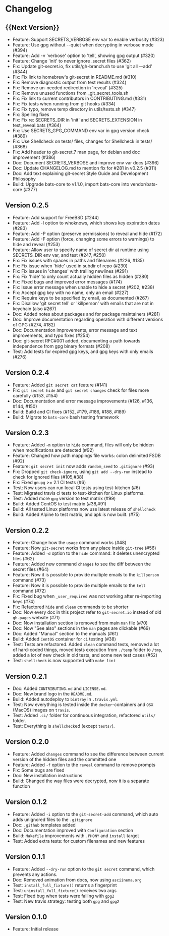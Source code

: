 # Changelog

## {{Next Version}}

- Feature: Support SECRETS_VERBOSE env var to enable verbosity (#323)
- Feature: Use gpg without --quiet when decrypting in verbose mode (#394)
- Feature: Add -v 'verbose' option to 'tell', showing gpg output (#320)
- Feature: Change 'init' to never ignore .secret files (#362)
- Fix: Update git-secret.io, fix utils/gh-branch.sh to use 'git all --add' (#344)
- Fix: Fix link to homebrew's git-secret in README.md (#310)
- Fix: Remove diagnostic output from test results (#324)
- Fix: Remove un-needed redirection in 'reveal' (#325)
- Fix: Remove unused functions from _git_secret_tools.sh
- Fix: Fix link to current contributors in CONTRIBUTING.md (#331)
- Fix: Fix tests when running from git hooks (#334)
- Fix: Fix typo, remove temp directory in utils/tests.sh (#347)
- Fix: Spelling fixes
- Fix: Fix re: SECRETS_DIR in 'init' and SECRETS_EXTENSION in test_reveal.bats (#364)
- Fix: Use SECRETS_GPG_COMMAND env var in gpg version check (#389)
- Fix: Use Shellcheck on tests/ files, changes for Shellcheck in tests/ (#368)
- Fix: Add header to git-secret.7 man page, for debian and doc improvement (#386)
- Doc: Document SECRETS_VERBOSE and improve env var docs (#396)
- Doc: Update CHANGELOG.md to mention fix for #281 in v0.2.5 (#311)
- Doc: Add text explaining git-secret Style Guide and Development Philosophy
- Build: Upgrade bats-core to v1.1.0, import bats-core into vendor/bats-core (#377)

## Version 0.2.5

- Feature: Add support for FreeBSD (#244)
- Feature: Add -l option to whoknows, which shows key expiration dates (#283)
- Feature: Add -P option (preserve permissions) to reveal and hide (#172)
- Feature: Add -F option (force, changing some errors to warnings) to hide and reveal (#253)
- Feature: Allow user to specify name of secret dir at runtime using SECRETS_DIR env var, and test (#247, #250)
- Fix: Fix issues with spaces in paths and filenames (#226, #135)
- Fix: Fix issue when 'hide' used in subdir of repo (#230)
- Fix: Fix issues in 'changes' with trailing newlines (#291)
- Fix: Fix 'hide' to only count actually hidden files as hidden (#280)
- Fix: Fixed bugs and improved error messages (#174)
- Fix: Issue error message when unable to hide a secret (#202, #238)
- Fix: Accept gpg key with no name, only an email (#227)
- Fix: Require keys to be specified by email, as documented (#267)
- Fix: Disallow 'git secret tell' or 'killperson' with emails that are not in keychain (also #267)
- Doc: Added notes about packages and for package maintainers (#281)
- Doc: Improve documentation regarding operation with different versions of GPG (#274, #182)
- Doc: Documentation improvements, error message and text improvements, and typo fixes (#254)
- Doc: git-secret RFC#001 added, documenting a path towards independence from gpg binary formats (#208)
- Test: Add tests for expired gpg keys, and gpg keys with only emails (#276)

## Version 0.2.4

- Feature: Added `git secret cat` feature (#141)
- Fix: `git secret hide` and `git secret changes` check for files more carefully (#153, #154)
- Doc: Documentation and error message improvements (#126, #136, #144, #150)
- Build: Build and CI fixes (#152, #179, #186, #188, #189)
- Build: Migrate to `bats-core` bash testing framework

## Version 0.2.3

- Feature: Added `-m` option to `hide` command, files will only be hidden when modifications are detected (#92)
- Feature: Changed how path mappings file works: colon delimited FSDB (#92)
- Feature: `git secret init` now adds `random_seed` to `.gitignore` (#93)
- Fix: Dropped `git check-ignore`, using `git add --dry-run` instead to check for ignored files (#105,#38)
- Fix: Fixed `gnupg` >= 2.1 CI tests (#6)
- Test: Now users can run local CI tests using test-kitchen (#6)
- Test: Migrated travis ci tests to test-kitchen for Linux platforms.
- Test: Added more `gpg` version to test matrix (#99)
- Build: Added CentOS to test matrix (#38,#91)
- Build: All tested Linux platforms now use latest release of `shellcheck`
- Build: Added Alpine to test matrix, and apk is now built. (#75)

## Version 0.2.2

- Feature: Change how the `usage` command works (#48)
- Feature: Now `git-secret` works from any place inside `git-tree` (#56)
- Feature: Added `-d` option to the `hide` command: it deletes unencrypted files (#62)
- Feature: Added new command `changes` to see the diff between the secret files (#64)
- Feature: Now it is possible to provide multiple emails to the `killperson` command (#73)
- Feature: Now it is possible to provide multiple emails to the `tell` command (#72)
- Fix: Fixed bug when `_user_required` was not working after re-importing keys (#74)
- Fix: Refactored `hide` and `clean` commands to be shorter
- Doc: Now every doc in this project refer to `git-secret.io` instead of old `gh-pages` website (#71)
- Doc: Now installation section is removed from main `man` file (#70)
- Doc: Now "See also" sections in the `man` pages are clickable (#69)
- Doc: Added "Manual" section to the manuals (#61)
- Build: Added `CentOS` container for `ci` testing (#38)
- Test: Tests are refactored. Added `clean` command tests, removed a lot of hard-coded things, moved tests execution from `./temp` folder to `/tmp`, added a lot of new check in old tests, and some new test cases (#52)
- Test: `shellcheck` is now supported with `make lint`

## Version 0.2.1

- Doc: Added `CONTRIBUTING.md` and `LICENSE.md`.
- Doc: New brand logo in the `README.md`.
- Build: Added autodeploy to `bintray` in `.travis.yml`.
- Test: Now everything is tested inside the `docker`-containers and `OSX` (MacOS) images on `travis`.
- Test: Added `.ci/` folder for continuous integration, refactored `utils/` folder.
- Test: Everything is `shellcheck`ed (except `tests/`).

## Version 0.2.0

- Feature: Added `changes` command to see the difference between current version of the hidden files and the committed one
- Feature: Added `-f` option to the `reveal` command to remove prompts
- Fix: Some bugs are fixed
- Doc: New installation instructions
- Build: Changed the way files were decrypted, now it is a separate function

## Version 0.1.2

- Feature: Added `-i` option to the `git-secret-add` command, which auto adds unignored files to the `.gitignore`
- Doc: `.github` templates added
- Doc: Documentation improved with `Configuration` section
- Build: `Makefile` improvements with `.PHONY` and `install` target
- Test: Added extra tests: for custom filenames and new features

## Version 0.1.1

- Feature: Added `--dry-run` option to the `git secret` command, which prevents any actions.
- Doc: Removed animation from docs, now using `asciinema.org`
- Test: `install_full_fixture()` returns a fingerprint
- Test: `uninstall_full_fixture()` receives two args
- Test: Fixed bug when tests were failing with `gpg2`
- Test: New travis strategy: testing both `gpg` and `gpg2`

## Version 0.1.0

- Feature: Initial release
